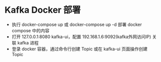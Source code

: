 # Kafka Docker 部署

- 执行 docker-compose up 或 docker-compose up -d 部署 docker compose 中的内容
- 打开 127.0.0.1:8080 kafka-ui，配置 192.168.1.6:9092(kafka外网访问IP) 关联 kafka 进程
- 登录 docker 容器，通过命令行创建 Topic 或在 kafka-ui 页面操作创建 Topic
